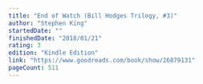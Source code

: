```yaml
---
title: "End of Watch (Bill Hodges Trilogy, #3)"
author: "Stephen King"
startedDate: ""
finishedDate: "2018/01/21"
rating: 3
edition: "Kindle Edition"
link: "https://www.goodreads.com/book/show/26879131"
pageCount: 511
---
```



